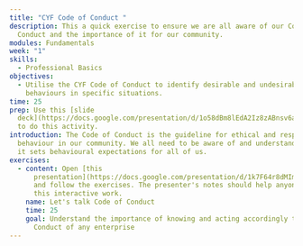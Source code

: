 ```yaml
---
title: "CYF Code of Conduct "
description: This a quick exercise to ensure we are all aware of our Code of
  Conduct and the importance of it for our community.
modules: Fundamentals
week: "1"
skills:
  - Professional Basics
objectives:
  - Utilise the CYF Code of Conduct to identify desirable and undesirable
    behaviours in specific situations.
time: 25
prep: Use this [slide
  deck](https://docs.google.com/presentation/d/1o58dBm8lEdA2Iz8zABnsv6aFDjkXJp8XoUC9tuO1ER0/edit#slide=id.g20c4bd85cb5_0_0)
  to do this activity.
introduction: The Code of Conduct is the guideline for ethical and respectful
  behaviour in our community. We all need to be aware of and understand it since
  it sets behavioural expectations for all of us.
exercises:
  - content: Open [this
      presentation](https://docs.google.com/presentation/d/1k7F64r8dMImDSXhOei3ovUdy3Y5MhqSXM4Y4E6d3E04/edit)
      and follow the exercises. The presenter's notes should help anyone to do
      this interactive work.
    name: Let's talk Code of Conduct
    time: 25
    goal: Understand the importance of knowing and acting accordingly to the Code of
      Conduct of any enterprise
---
```

